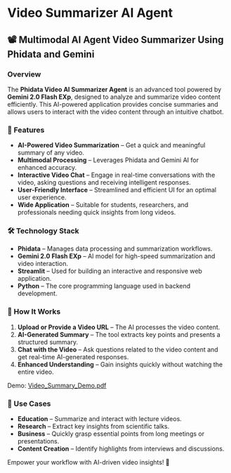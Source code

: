# Video Summarizer AI Agent

## 📽️ Multimodal AI Agent Video Summarizer Using Phidata and Gemini

### Overview
The **Phidata Video AI Summarizer Agent** is an advanced tool powered by **Gemini 2.0 Flash EXp**, designed to analyze and summarize video content efficiently. This AI-powered application provides concise summaries and allows users to interact with the video content through an intuitive chatbot.

### 🚀 Features
- **AI-Powered Video Summarization** – Get a quick and meaningful summary of any video.
- **Multimodal Processing** – Leverages Phidata and Gemini AI for enhanced accuracy.
- **Interactive Video Chat** – Engage in real-time conversations with the video, asking questions and receiving intelligent responses.
- **User-Friendly Interface** – Streamlined and efficient UI for an optimal user experience.
- **Wide Application** – Suitable for students, researchers, and professionals needing quick insights from long videos.

### 🛠️ Technology Stack
- **Phidata** – Manages data processing and summarization workflows.
- **Gemini 2.0 Flash EXp** – AI model for high-speed summarization and video interaction.
- **Streamlit** – Used for building an interactive and responsive web application.
- **Python** – The core programming language used in backend development.

### 🎯 How It Works
1. **Upload or Provide a Video URL** – The AI processes the video content.
2. **AI-Generated Summary** – The tool extracts key points and presents a structured summary.
3. **Chat with the Video** – Ask questions related to the video content and get real-time AI-generated responses.
4. **Enhanced Understanding** – Gain insights quickly without watching the entire video.

Demo:
[Video_Summary_Demo.pdf](https://github.com/user-attachments/files/18650330/Video_Summary_Demo.pdf)

### 📌 Use Cases
- **Education** – Summarize and interact with lecture videos.
- **Research** – Extract key insights from scientific talks.
- **Business** – Quickly grasp essential points from long meetings or presentations.
- **Content Creation** – Identify highlights from interviews and discussions.

Empower your workflow with AI-driven video insights! 🚀

